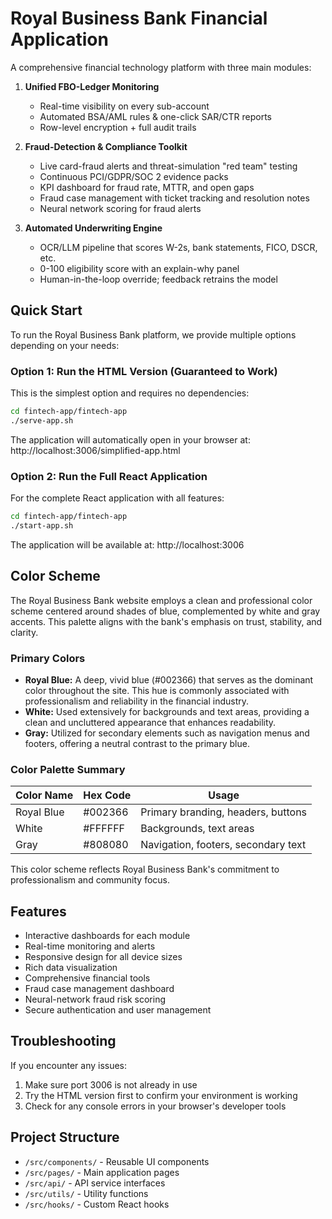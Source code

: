 # Royal Business Bank Financial Application

A comprehensive financial technology platform with three main modules:

1. **Unified FBO-Ledger Monitoring**
   - Real-time visibility on every sub-account
   - Automated BSA/AML rules & one-click SAR/CTR reports
   - Row-level encryption + full audit trails

2. **Fraud-Detection & Compliance Toolkit**
   - Live card-fraud alerts and threat-simulation "red team" testing
   - Continuous PCI/GDPR/SOC 2 evidence packs
   - KPI dashboard for fraud rate, MTTR, and open gaps
   - Fraud case management with ticket tracking and resolution notes
   - Neural network scoring for fraud alerts

3. **Automated Underwriting Engine**
   - OCR/LLM pipeline that scores W-2s, bank statements, FICO, DSCR, etc.
   - 0-100 eligibility score with an explain-why panel
   - Human-in-the-loop override; feedback retrains the model

## Quick Start

To run the Royal Business Bank platform, we provide multiple options depending on your needs:

### Option 1: Run the HTML Version (Guaranteed to Work)

This is the simplest option and requires no dependencies:

```bash
cd fintech-app/fintech-app
./serve-app.sh
```

The application will automatically open in your browser at:
http://localhost:3006/simplified-app.html

### Option 2: Run the Full React Application

For the complete React application with all features:

```bash
cd fintech-app/fintech-app
./start-app.sh
```

The application will be available at:
http://localhost:3006

## Color Scheme

The Royal Business Bank website employs a clean and professional color scheme centered around shades of blue, complemented by white and gray accents. This palette aligns with the bank's emphasis on trust, stability, and clarity.

### Primary Colors
- **Royal Blue:** A deep, vivid blue (#002366) that serves as the dominant color throughout the site. This hue is commonly associated with professionalism and reliability in the financial industry.
- **White:** Used extensively for backgrounds and text areas, providing a clean and uncluttered appearance that enhances readability.
- **Gray:** Utilized for secondary elements such as navigation menus and footers, offering a neutral contrast to the primary blue.

### Color Palette Summary
| Color Name  | Hex Code | Usage |
|-------------|----------|-------|
| Royal Blue  | #002366  | Primary branding, headers, buttons |
| White       | #FFFFFF  | Backgrounds, text areas |
| Gray        | #808080  | Navigation, footers, secondary text |

This color scheme reflects Royal Business Bank's commitment to professionalism and community focus.

## Features

- Interactive dashboards for each module
- Real-time monitoring and alerts
- Responsive design for all device sizes
- Rich data visualization
- Comprehensive financial tools
- Fraud case management dashboard
- Neural-network fraud risk scoring
- Secure authentication and user management

## Troubleshooting

If you encounter any issues:

1. Make sure port 3006 is not already in use
2. Try the HTML version first to confirm your environment is working
3. Check for any console errors in your browser's developer tools

## Project Structure

- `/src/components/` - Reusable UI components
- `/src/pages/` - Main application pages
- `/src/api/` - API service interfaces
- `/src/utils/` - Utility functions
- `/src/hooks/` - Custom React hooks